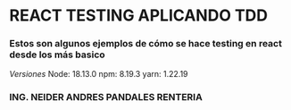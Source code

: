 # REACT TESTING APLICANDO TDD

### Estos son algunos ejemplos de cómo se hace testing en react desde los más basico

*Versiones*
Node: 18.13.0
npm: 8.19.3
yarn: 1.22.19

### ING. NEIDER ANDRES PANDALES RENTERIA